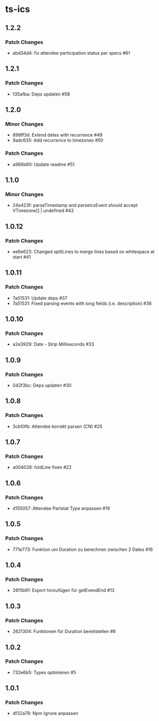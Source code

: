 # ts-ics

## 1.2.2

### Patch Changes

- abd34d4: fix attendee participation status per specs #61

## 1.2.1

### Patch Changes

- 135afba: Deps updaten #58

## 1.2.0

### Minor Changes

- 898ff3d: Extend dates with recurrence #49
- 9adc635: Add recurrence to timezones #50

### Patch Changes

- a966b60: Update readme #51

## 1.1.0

### Minor Changes

- 24e423f: parseTimestamp and parseIcsEvent should accept VTimezone[] | undefined #42

## 1.0.12

### Patch Changes

- ee6e623: Changed splitLines to merge lines based on whitespace at start #41

## 1.0.11

### Patch Changes

- 7a51531: Update deps #37
- 7a51531: Fixed parsing events with long fields (i.e. description) #36

## 1.0.10

### Patch Changes

- a2e3929: Date - Strip Milliseconds #33

## 1.0.9

### Patch Changes

- 042f3bc: Deps updaten #30

## 1.0.8

### Patch Changes

- 3cb10fb: Attendee korrekt parsen (CN) #25

## 1.0.7

### Patch Changes

- a004028: foldLine fixen #22

## 1.0.6

### Patch Changes

- d155057: Attendee Partstat Type anpassen #19

## 1.0.5

### Patch Changes

- 771e773: Funktion um Duration zu berechnen zwischen 2 Dates #16

## 1.0.4

### Patch Changes

- 28f5b91: Export hinzufügen für getEvendEnd #13

## 1.0.3

### Patch Changes

- 2621304: Funktionen für Duration bereitstellen #8

## 1.0.2

### Patch Changes

- 732e6b5: Types optimieren #5

## 1.0.1

### Patch Changes

- df32a78: Npm Ignore anpassen
